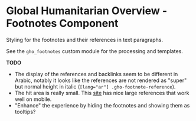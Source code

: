 Global Humanitarian Overview - Footnotes Component
==================================================

Styling for the footnotes and their references in text paragraphs.

See the `gho_footnotes` custom module for the processing and templates.

**TODO**

- The display of the references and backlinks seem to be different in Arabic,
  notably it looks like the references are not rendered as "super" but normal
  height in italic (`[lang="ar"] .gho-footnote-reference`).
- The hit area is really small. This [site](https://wet-boew.github.io/v4.0-ci/demos/footnotes/footnotes-en.html) has nice large references that work well on mobile.
- "Enhance" the experience by hiding the footnotes and showing them as tooltips?
